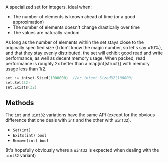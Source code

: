 A specialized set for integers, ideal when:

- The number of elements is known ahead of time (or a good approximation)
- The number of elements doesn't change drastically over time
- The values are naturally random

As long as the number of elements within the set stays close to the originally specified size (I don't know the magic number, so let's say ±10%), and that they stay evenly distributed. the set will exhibit good read and write performance, as well as decent memory usage. When packed, read performance is roughly 2x better than a map[int]struct{} with memory usage less than 1/2.


```go
set := intset.Sized(1000000)  //or inteet.Sized32(100000)
set.Set(32)
set.Exists(32)
```

## Methods
The `int` and `uint32` variations have the same API (except for the obvious difference that one deals with `int` and the other with `uint32`).

- `Set(int)`
- `Exits(int) bool`
- `Remove(int) bool`

(It's hopefully obviously where a `uint32` is expected when dealing with the `uint32` variant)

